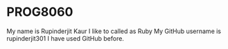 # PROG8060

My name is Rupinderjit Kaur
I like to called as Ruby
My GitHub username is rupinderjit301
I have used GitHub before.
